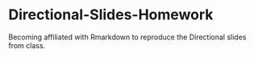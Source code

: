 # Directional-Slides-Homework
Becoming affiliated with Rmarkdown to reproduce the Directional slides from class.
